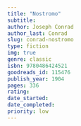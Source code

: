 ```yaml
---
title: "Nostromo"
subtitle: 
author: Joseph Conrad
author_last: Conrad
slug: conrad-nostromo
type: fiction
img: true
genre: classic
isbn: 9780486424521
goodreads_id: 115476
publish_year: 1904
pages: 336
rating: 
date_started:
date_completed:
priority: low
---
```

